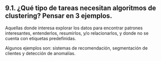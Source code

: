 ## 9.1. ¿Qué tipo de tareas necesitan algoritmos de clustering? Pensar en 3 ejemplos.

Aquellas donde interesa explorar los datos para encontrar patrones interesantes, entenderlos, resumirlos, y/o relacionarlos, y donde no se cuenta con etiquetas predefinidas. 

Algunos ejemplos son: sistemas de recomendación, segmentación de clientes y detección de anomalías.
